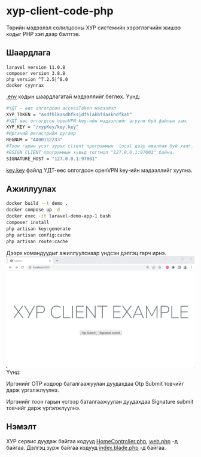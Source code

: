 # xyp-client-code-php
Төрийн мэдээлэл солилцооны ХУР системийн хэрэглэгчийн жишээ кодыг PHP хэл дээр бэлтгэв.

## Шаардлага
    laravel version 11.0.8
    composer version 3.8.8
    php version ^7.2.5|^8.0
    docker суулгах

[.env](./.env) кодын шаардлагатай мэдээллийг бөглөх. Үүнд:
```bash
#ҮДТ - өөс олгогдсон accessToken мэдээлэл
XYP_TOKEN = "asdfhlkasdhfksjdfhlakhfdaskhdfkah"
#ҮДТ өөс олгогдсон openVPN key-ийн мэдээллийг агуулж буй файлын зам.
XYP_KEY = "/xypKey/key.key"
#Иргэний регистрийн дугаар
REGNUM = "АА00112233"
#Тоон гарын үсэг зурах client программын  local дээр ажиллаж буй хаяг. 
#ESIGN CLIENT программын хувьд тогтмол "127.0.0.1:97001" байна.
SIGNATURE_HOST = "127.0.0.1:97001"
```
[key.key](./xypKey/key.key) файлд ҮДТ-өөс олгогдсон openVPN key-ийн мэдээллийг хуулна.

## Ажиллуулах
```bash
docker build --t demo .
docker compose up -d 
docker exec -it laravel-demo-app-1 bash
composer install
php artisan key:generate
php artisan config:cache
php artisan route:cache
```
Дээрх командуудыг ажиллуулснаар үндсэн дэлгэц гарч ирнэ.
![үдсэн дэлгэцийн зураг](homeScreen.png)
Үүнд:

Иргэнийг OTP кодоор баталгаажуулан дуудахдаа Otp Submit товчийг дарж үргэлжлүүлнэ.

Иргэнийг тоон гарын үсгээр баталгаажуулан дуудахдаа Signature submit товчийг дарж үргэлжлүүлнэ.


## Нэмэлт
ХУР сервис дуудаж байгаа кодууд [HomeController.php](./app/Http/Controllers/HomeController.php), [web.php](./routes/web.php) -д байгаа.
Дэлгэц зурж байгаа кодууд [index.blade.php](./resources/views/index.blade.php) -д байгаа.

